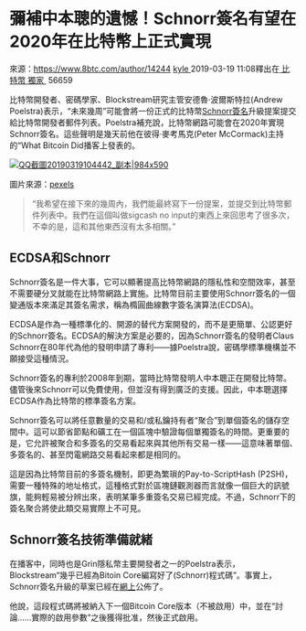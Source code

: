 # 彌補中本聰的遺憾！Schnorr簽名有望在2020年在比特幣上正式實現
來源：https://www.8btc.com/author/14244
[kyle ](https://www.8btc.com/author/14244)2019-03-19 11:08釋出在[ 比特幣 ](javascript:;)[獨家 ](javascript:;) 56659

比特幣開發者、密碼學家、Blockstream研究主管安德魯·波爾斯特拉(Andrew Poelstra)表示，“未來幾周”可能會將一份正式的比特幣[Schnorr簽名](https://www.8btc.com/article/374308)升級提案提交給比特幣開發者郵件列表。Poelstra補充說，比特幣網路可能會在2020年實現Schnorr簽名。這些聲明是幾天前他在彼得·麥考馬克(Peter McCormack)主持的“What Bitcoin Did播客上發表的。

[![QQ截圖20190319104442\_副本|984x590](https://cdn.8btc.com/wp-content/uploads/2019/03/201903190245431003.jpg)](https://cdn.8btc.com/wp-content/uploads/2019/03/201903190245431003.jpg)

圖片來源：[pexels](https://www.pexels.com/photo/office-working-app-computer-97077/)

> “我希望在接下來的幾周內，我們能最終寫下一份提案，並提交到比特幣郵件列表中。我們在這個叫做sigcash no input的東西上來回思考了很多次，不幸的是，這和其他東西沒有太多相關。”

## ECDSA和Schnorr

Schnorr簽名是一件大事，它可以顯著提高比特幣網路的隱私性和空間效率，甚至不需要硬分叉就能在比特幣網路上實施。比特幣目前主要使用Schnorr簽名的一個變通版本來滿足其簽名需求，稱為橢圓曲線數字簽名演算法(ECDSA)。

ECDSA是作為一種標準化的、開源的替代方案開發的，而不是更簡單、公認更好的Schnorr簽名。ECDSA的解決方案是必要的，因為Schnorr簽名的發明者Claus Schnorr在80年代為他的發明申請了專利——據Poelstra說，密碼學標準機構並不願接受這種情況。

Schnorr簽名的專利於2008年到期，當時比特幣發明人中本聰正在開發比特幣。儘管後來Schnorr可以免費使用，但並沒有得到廣泛的支援。因此，中本聰選擇ECDSA作為比特幣的標準簽名方案。

Schnorr簽名可以將任意數量的交易和/或私鑰持有者“聚合”到單個簽名的儲存空間中。這可以節省節點和礦工在一個區塊中驗證每個單獨簽名的時間。更重要的是，它允許被聚合和多簽名的交易看起來與其他所有交易一樣——這意味著單個、多簽名的、甚至閃電網路交易看起來都是相同的。

這是因為比特幣目前的多簽名機制，即更為繁瑣的Pay-to-ScriptHash (P2SH)，需要一種特殊的地址格式，這種格式對於區塊鏈觀測器而言就像一個巨大的訊號旗，能夠輕易被分辨出來，表明某筆多重簽名交易已經完成。不過，Schnorr下的簽名聚合將使此類交易實際上不可見。

## Schnorr簽名技術準備就緒

在播客中，同時也是Grin隱私幣主要開發者之一的Poelstra表示，Blockstream“幾乎已經為Bitoin Core編寫好了(Schnorr)程式碼”。事實上，Schnorr簽名升級的草案已經在[網上](https://github.com/sipa/bips/blob/bip-schnorr/bip-schnorr.mediawiki)公佈了。

他說，這段程式碼將被納入下一個Bitcoin Core版本（不被啟用）中，並在“討論……實際的啟用參數”之後獲得批准，然後正式啟用。
